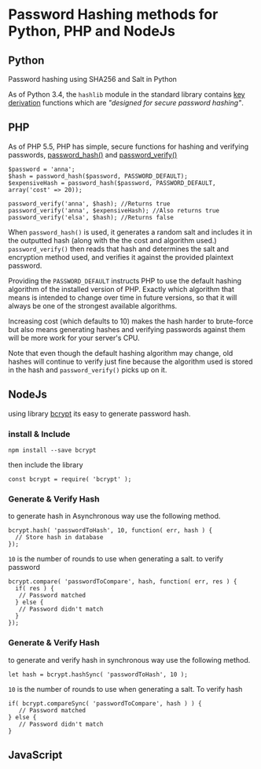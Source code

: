 # Password Hashing methods for Python, PHP and NodeJs

## Python
Password hashing using SHA256 and Salt in Python

As of Python 3.4, the `hashlib` module in the standard library contains [key derivation](https://docs.python.org/3/library/hashlib.html#key-derivation) functions which are *"designed for secure password hashing"*.


## PHP

As of PHP 5.5, PHP has simple, secure functions for hashing and verifying passwords, [password_hash()](http://php.net/manual/en/function.password-hash.php) and [password_verify()](http://php.net/manual/en/function.password-verify.php)

    $password = 'anna';
    $hash = password_hash($password, PASSWORD_DEFAULT);
    $expensiveHash = password_hash($password, PASSWORD_DEFAULT, array('cost' => 20));
    
    password_verify('anna', $hash); //Returns true
    password_verify('anna', $expensiveHash); //Also returns true
    password_verify('elsa', $hash); //Returns false

When `password_hash()` is used, it generates a random salt and includes it in the outputted hash (along with the the cost and algorithm used.) `password_verify()` then reads that hash and determines the salt and encryption method used, and verifies it against the provided plaintext password.

Providing the `PASSWORD_DEFAULT` instructs PHP to use the default hashing algorithm of the installed version of PHP. Exactly which algorithm that means is intended to change over time in future versions, so that it will always be one of the strongest available algorithms.

Increasing cost (which defaults to 10) makes the hash harder to brute-force but also means generating hashes and verifying passwords against them will be more work for your server's CPU.

Note that even though the default hashing algorithm may change, old hashes will continue to verify just fine because the algorithm used is stored in the hash and `password_verify()` picks up on it.


## NodeJs

using library [bcrypt][1] its easy to generate password hash.

### install & Include

    npm install --save bcrypt

then include the library

    const bcrypt = require( 'bcrypt' );

### Generate & Verify Hash

to generate hash in Asynchronous way use the following method.

    bcrypt.hash( 'passwordToHash', 10, function( err, hash ) {
      // Store hash in database
    });

`10` is the number of rounds to use when generating a salt.
to verify password

    bcrypt.compare( 'passwordToCompare', hash, function( err, res ) {
      if( res ) {
       // Password matched
      } else {
       // Password didn't match
      } 
    });

### Generate & Verify Hash

to generate and verify hash in synchronous way use the following method.

    let hash = bcrypt.hashSync( 'passwordToHash', 10 );

`10` is the number of rounds to use when generating a salt. To verify hash

    if( bcrypt.compareSync( 'passwordToCompare', hash ) ) {
       // Password matched
    } else {
       // Password didn't match
    }

  [1]: https://www.npmjs.com/package/bcrypt


## JavaScript
